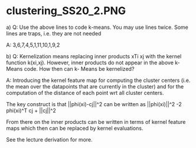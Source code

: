 # clustering_SS20_2.PNG

a) Q: Use the above lines to code k-means. You may use lines twice. Some lines are traps, i.e.
they are not needed

A: 3,6,7,4,5,1,11,10,1,9,2


b) Q: Kernelization means replacing inner products xTi xj with the kernel function k(xi,xj).
However, inner products do not appear in the above k-Means code. How then can k-
Means be kernelized?

A: Introducing the kernel feature map for computing the cluster centers (i.e. the mean over the datapoints that are currently in the cluster)
and for the computation of the distance of each point wrt all cluster centers.

The key construct is that ||phi(xi)-cj||^2 can be written as ||phi(xi)||^2 -2 phi(xi)^T cj + ||cj||^2

From there on the inner products can be written in terms of kernel feature maps which then can be replaced by kernel evaluations.

See the lecture derivation for more.
